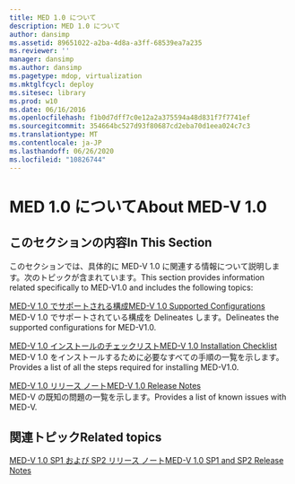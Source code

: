 ```yaml
---
title: MED 1.0 について
description: MED 1.0 について
author: dansimp
ms.assetid: 89651022-a2ba-4d8a-a3ff-68539ea7a235
ms.reviewer: ''
manager: dansimp
ms.author: dansimp
ms.pagetype: mdop, virtualization
ms.mktglfcycl: deploy
ms.sitesec: library
ms.prod: w10
ms.date: 06/16/2016
ms.openlocfilehash: f1b0d7dff7c0e12a2a375594a48d831f7f7741ef
ms.sourcegitcommit: 354664bc527d93f80687cd2eba70d1eea024c7c3
ms.translationtype: MT
ms.contentlocale: ja-JP
ms.lasthandoff: 06/26/2020
ms.locfileid: "10826744"
---
```

# <span data-ttu-id="7a489-103">MED 1.0 について</span><span class="sxs-lookup"><span data-stu-id="7a489-103">About MED-V 1.0</span></span>


## <span data-ttu-id="7a489-104">このセクションの内容</span><span class="sxs-lookup"><span data-stu-id="7a489-104">In This Section</span></span>


<span data-ttu-id="7a489-105">このセクションでは、具体的に MED-V 1.0 に関連する情報について説明します。次のトピックが含まれています。</span><span class="sxs-lookup"><span data-stu-id="7a489-105">This section provides information related specifically to MED-V1.0 and includes the following topics:</span></span>

<a href="" id="med-v-1-0-supported-configurations"></a>[<span data-ttu-id="7a489-106">MED-V 1.0 でサポートされる構成</span><span class="sxs-lookup"><span data-stu-id="7a489-106">MED-V 1.0 Supported Configurations</span></span>](med-v-10-supported-configurationsmedv-10.md)  
<span data-ttu-id="7a489-107">MED-V 1.0 でサポートされている構成を Delineates します。</span><span class="sxs-lookup"><span data-stu-id="7a489-107">Delineates the supported configurations for MED-V1.0.</span></span>

<a href="" id="med-v-1-0-installation-checklist"></a>[<span data-ttu-id="7a489-108">MED-V 1.0 インストールのチェックリスト</span><span class="sxs-lookup"><span data-stu-id="7a489-108">MED-V 1.0 Installation Checklist</span></span>](med-v-10-installation-checklist.md)  
<span data-ttu-id="7a489-109">MED-V 1.0 をインストールするために必要なすべての手順の一覧を示します。</span><span class="sxs-lookup"><span data-stu-id="7a489-109">Provides a list of all the steps required for installing MED-V1.0.</span></span>

<a href="" id="med-v-1-0-release-notes"></a>[<span data-ttu-id="7a489-110">MED-V 1.0 リリース ノート</span><span class="sxs-lookup"><span data-stu-id="7a489-110">MED-V 1.0 Release Notes</span></span>](med-v-10-release-notesmedv-10.md)  
<span data-ttu-id="7a489-111">MED-V の既知の問題の一覧を示します。</span><span class="sxs-lookup"><span data-stu-id="7a489-111">Provides a list of known issues with MED-V.</span></span>

## <span data-ttu-id="7a489-112">関連トピック</span><span class="sxs-lookup"><span data-stu-id="7a489-112">Related topics</span></span>


[<span data-ttu-id="7a489-113">MED-V 1.0 SP1 および SP2 リリース ノート</span><span class="sxs-lookup"><span data-stu-id="7a489-113">MED-V 1.0 SP1 and SP2 Release Notes</span></span>](med-v-10-sp1-and-sp2-release-notesmedv-10-sp1.md)

 

 





